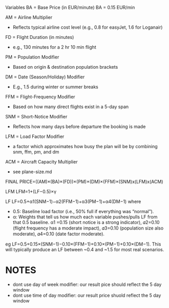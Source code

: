 Variables
BA = Base Price (in EUR/minute)
BA = 0.15 EUR/min

AM = Airline Multiplier
- Reflects typical airline cost level (e.g., 0.8 for easyJet, 1.6 for Loganair)

FD = Flight Duration (in minutes)
- e.g., 130 minutes for a 2 hr 10 min flight

PM = Population Modifier
- Based on origin & destination population brackets

DM = Date (Season/Holiday) Modifier
- E.g., 1.5 during winter or summer breaks

FFM = Flight-Frequency Modifier
- Based on how many direct flights exist in a 5-day span

SNM = Short-Notice Modifier
- Reflects how many days before departure the booking is made

LFM = Load Factor Modifier 
- a factor which approximates how busy the plan will be by combining snm, ffm, pm, and dm 

ACM = Aircraft Capacity Multiplier 
 - see plane-size.md

FINAL PRICE=((AM)×(BA)×(FD))×(PM)×(DM)×(FFM)×(SNM)x(LFM)x(ACM)


LFM
LFM=1+(LF−0.5)×γ

LF 
LF=0.5+α1(SNM−1)−α2(FFM−1)+α3(PM−1)+α4(DM−1)
where 
 - 0.5: Baseline load factor (i.e., 50% full if everything was “normal”).
 - α: Weights that tell us how much each variable pushes/pulls LF from that 0.5 baseline. 
α1 =0.15 (short notice is a strong indicator),
𝛼2=0.10 (flight frequency has a moderate impact),
𝛼3=0.10 (population size also moderate),
𝛼4=0.10 (date factor moderate).

eg 
LF=0.5+0.15×(SNM−1)−0.10×(FFM−1)+0.10×(PM−1)+0.10×(DM−1).
This will typically produce an LF between ~0.4 and ~1.5 for most real scenarios.

# NOTES
- dont use day of week modifier: our result pice should reflect the 5 day window
- dont use time of day modifier: our result price shuold reflect the 5 day window

